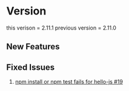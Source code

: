 # Version
this verison = 2.11.1
previous version = 2.11.0 


##  New Features

## Fixed Issues
1. [npm install or npm test fails for hello-js #19](https://github.com/vishalz/hello-js/issues/19)

